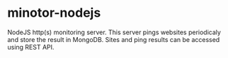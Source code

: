 # minotor-nodejs

NodeJS http(s) monitoring server. This server pings websites periodicaly and store the result in MongoDB. Sites and ping results can be accessed using REST API.
